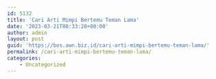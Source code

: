 ```yaml
---
id: 5132
title: 'Cari Arti Mimpi Bertemu Teman Lama'
date: '2023-03-21T08:33:20+00:00'
author: admin
layout: post
guid: 'https://bos.awn.biz.id/cari-arti-mimpi-bertemu-teman-lama/'
permalink: /cari-arti-mimpi-bertemu-teman-lama/
categories:
    - Uncategorized
---
```



